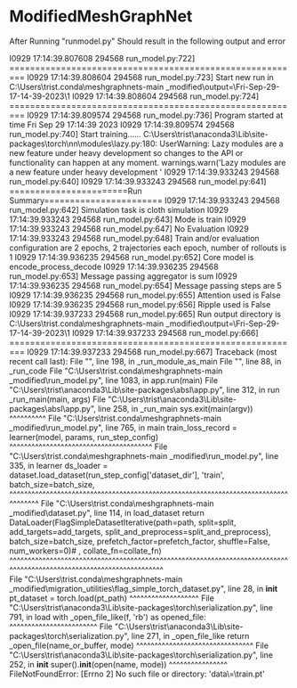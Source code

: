 # ModifiedMeshGraphNet


After Running "runmodel.py" Should result in the following output and error

I0929 17:14:39.807608 294568 run_model.py:722] =========================================================
I0929 17:14:39.808604 294568 run_model.py:723] Start new run in C:\Users\trist\.conda\meshgraphnets-main _modified\output\=\Fri-Sep-29-17-14-39-2023\1
I0929 17:14:39.808604 294568 run_model.py:724] =========================================================
I0929 17:14:39.809574 294568 run_model.py:736] Program started at time Fri Sep 29 17:14:39 2023
I0929 17:14:39.809574 294568 run_model.py:740] Start training......
C:\Users\trist\anaconda3\Lib\site-packages\torch\nn\modules\lazy.py:180: UserWarning: Lazy modules are a new feature under heavy development so changes to the API or functionality can happen at any moment.
  warnings.warn('Lazy modules are a new feature under heavy development '
I0929 17:14:39.933243 294568 run_model.py:640] 
I0929 17:14:39.933243 294568 run_model.py:641] =======================Run Summary=======================
I0929 17:14:39.933243 294568 run_model.py:642] Simulation task is cloth simulation
I0929 17:14:39.933243 294568 run_model.py:643] Mode is train
I0929 17:14:39.933243 294568 run_model.py:647] No Evaluation
I0929 17:14:39.933243 294568 run_model.py:648] Train and/or evaluation configuration are 2 epochs, 2 trajectories each epoch, number of rollouts 
is 1
I0929 17:14:39.936235 294568 run_model.py:652] Core model is encode_process_decode
I0929 17:14:39.936235 294568 run_model.py:653] Message passing aggregator is sum
I0929 17:14:39.936235 294568 run_model.py:654] Message passing steps are 5
I0929 17:14:39.936235 294568 run_model.py:655] Attention used is False
I0929 17:14:39.936235 294568 run_model.py:656] Ripple used is False
I0929 17:14:39.937233 294568 run_model.py:665] Run output directory is C:\Users\trist\.conda\meshgraphnets-main _modified\output\=\Fri-Sep-29-17-14-39-2023\1
I0929 17:14:39.937233 294568 run_model.py:666] =========================================================
I0929 17:14:39.937233 294568 run_model.py:667]
Traceback (most recent call last):
  File "<frozen runpy>", line 198, in _run_module_as_main
  File "<frozen runpy>", line 88, in _run_code
  File "C:\Users\trist\.conda\meshgraphnets-main _modified\run_model.py", line 1083, in <module>
    app.run(main)
  File "C:\Users\trist\anaconda3\Lib\site-packages\absl\app.py", line 312, in run
    _run_main(main, args)
  File "C:\Users\trist\anaconda3\Lib\site-packages\absl\app.py", line 258, in _run_main
    sys.exit(main(argv))
             ^^^^^^^^^^
  File "C:\Users\trist\.conda\meshgraphnets-main _modified\run_model.py", line 765, in main
    train_loss_record = learner(model, params, run_step_config)
                        ^^^^^^^^^^^^^^^^^^^^^^^^^^^^^^^^^^^^^^^
  File "C:\Users\trist\.conda\meshgraphnets-main _modified\run_model.py", line 335, in learner
    ds_loader = dataset.load_dataset(run_step_config['dataset_dir'], 'train', batch_size=batch_size,
                ^^^^^^^^^^^^^^^^^^^^^^^^^^^^^^^^^^^^^^^^^^^^^^^^^^^^^^^^^^^^^^^^^^^^^^^^^^^^^^^^^^^^
  File "C:\Users\trist\.conda\meshgraphnets-main _modified\dataset.py", line 114, in load_dataset
    return DataLoader(FlagSimpleDatasetIterative(path=path, split=split, add_targets=add_targets, split_and_preprocess=split_and_preprocess), batch_size=batch_size, prefetch_factor=prefetch_factor, shuffle=False, num_workers=0)# , collate_fn=collate_fn)
                      ^^^^^^^^^^^^^^^^^^^^^^^^^^^^^^^^^^^^^^^^^^^^^^^^^^^^^^^^^^^^^^^^^^^^^^^^^^^^^^^^^^^^^^^^^^^^^^^^^^^^^^^^^^^^^^^^^^^^^^     
  File "C:\Users\trist\.conda\meshgraphnets-main _modified\migration_utilities\flag_simple_torch_dataset.py", line 28, in __init__
    pt_dataset = torch.load(pt_path)
                 ^^^^^^^^^^^^^^^^^^^
  File "C:\Users\trist\anaconda3\Lib\site-packages\torch\serialization.py", line 791, in load
    with _open_file_like(f, 'rb') as opened_file:
         ^^^^^^^^^^^^^^^^^^^^^^^^
  File "C:\Users\trist\anaconda3\Lib\site-packages\torch\serialization.py", line 271, in _open_file_like
    return _open_file(name_or_buffer, mode)
           ^^^^^^^^^^^^^^^^^^^^^^^^^^^^^^^^
  File "C:\Users\trist\anaconda3\Lib\site-packages\torch\serialization.py", line 252, in __init__
    super().__init__(open(name, mode))
                     ^^^^^^^^^^^^^^^^
FileNotFoundError: [Errno 2] No such file or directory: 'data\\=\\train.pt'
